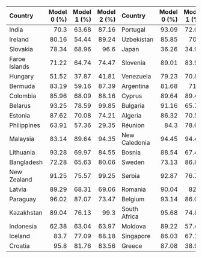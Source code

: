 | Country       |   Model 0 (%) |   Model 1 (%) |   Model 2 (%) | Country       |   Model 0 (%) |   Model 1 (%) |   Model 2 (%) |
|:--------------|--------------:|--------------:|--------------:|:--------------|--------------:|--------------:|--------------:|
| India         |         70.3  |         63.68 |         87.16 | Portugal      |         93.09 |         72.01 |         93.67 |
| Ireland       |         80.16 |         54.44 |         89.24 | Uzbekistan    |         85.85 |         70.1  |         75.45 |
| Slovakia      |         78.34 |         68.96 |         96.6  | Japan         |         36.26 |         34.97 |         43.61 |
| Faroe Islands |         71.22 |         64.74 |         74.47 | Slovenia      |         89.01 |         83.96 |         85.44 |
| Hungary       |         51.52 |         37.87 |         41.81 | Venezuela     |         79.23 |         70.88 |         70.22 |
| Bermuda       |         83.19 |         59.16 |         87.39 | Argentina     |         81.68 |         71.2  |         89.37 |
| Colombia      |         85.96 |         68.09 |         88.16 | Cyprus        |         89.64 |         89.47 |         88.13 |
| Belarus       |         93.25 |         78.59 |         99.85 | Bulgaria      |         91.16 |         65.76 |         71.06 |
| Estonia       |         87.62 |         70.08 |         74.21 | Algeria       |         86.32 |         70.59 |         91.03 |
| Philippines   |         63.91 |         57.36 |         29.35 | Réunion       |         84.3  |         78.65 |         83.03 |
| Malaysia      |         83.14 |         89.64 |         94.35 | New Caledonia |         94.45 |         94.46 |         99.49 |
| Lithuania     |         93.28 |         69.97 |         84.55 | Bosnia        |         88.54 |         67.46 |         95.77 |
| Bangladesh    |         72.28 |         65.63 |         80.06 | Sweden        |         73.13 |         86.85 |         85.53 |
| New Zealand   |         91.25 |         75.57 |         99.25 | Serbia        |         92.87 |         76.79 |         90.71 |
| Latvia        |         89.29 |         68.31 |         69.06 | Romania       |         90.04 |         82.9  |         92.18 |
| Paraguay      |         96.02 |         87.07 |         73.47 | Belgium       |         93.14 |         86.06 |         97    |
| Kazakhstan    |         89.04 |         76.13 |         99.3  | South Africa  |         95.68 |         74.82 |         99    |
| Indonesia     |         62.38 |         63.04 |         63.97 | Moldova       |         89.22 |         57.48 |         82.7  |
| Iceland       |         83.7  |         77.09 |         88.18 | Singapore     |         86.03 |         67.19 |         95.13 |
| Croatia       |         95.8  |         81.76 |         83.56 | Greece        |         87.08 |         38.95 |         66.73 |